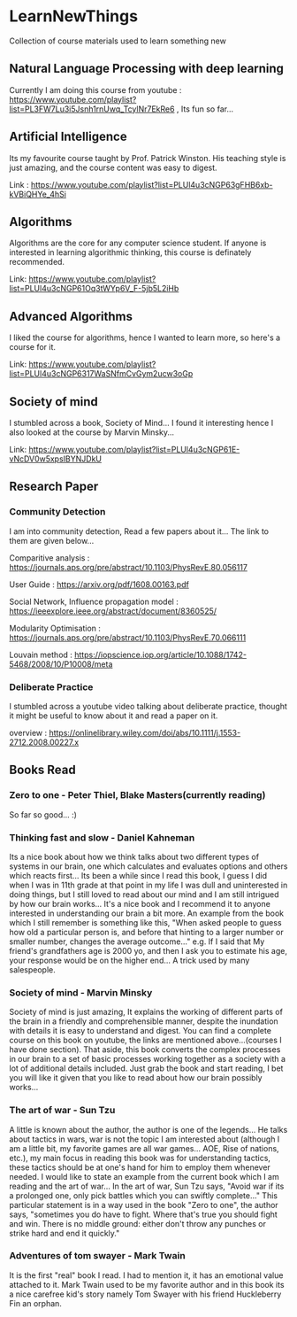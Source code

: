 # LearnNewThings
Collection of course materials used to learn something new

## Natural Language Processing with deep learning
Currently I am doing this course from youtube : https://www.youtube.com/playlist?list=PL3FW7Lu3i5Jsnh1rnUwq_TcylNr7EkRe6 , 
Its fun so far...

## Artificial Intelligence
Its my favourite course taught by Prof. Patrick Winston. His teaching style is just amazing, and the course content was easy to digest.

Link : https://www.youtube.com/playlist?list=PLUl4u3cNGP63gFHB6xb-kVBiQHYe_4hSi

## Algorithms

Algorithms are the core for any computer science student. If anyone is interested in learning algorithmic thinking, this course is definately recommended.

Link: https://www.youtube.com/playlist?list=PLUl4u3cNGP61Oq3tWYp6V_F-5jb5L2iHb

## Advanced Algorithms

I liked the course for algorithms, hence I wanted to learn more, so here's a course for it.

Link: https://www.youtube.com/playlist?list=PLUl4u3cNGP6317WaSNfmCvGym2ucw3oGp


## Society of mind

I stumbled across a book, Society of Mind... I found it interesting hence I also looked at the course by Marvin Minsky...

Link: https://www.youtube.com/playlist?list=PLUl4u3cNGP61E-vNcDV0w5xpsIBYNJDkU


## Research Paper

### Community Detection
I am into community detection, Read a few papers about it... The link to them are given below...

Comparitive analysis : https://journals.aps.org/pre/abstract/10.1103/PhysRevE.80.056117

User Guide : https://arxiv.org/pdf/1608.00163.pdf

Social Network, Influence propagation model : https://ieeexplore.ieee.org/abstract/document/8360525/

Modularity Optimisation : https://journals.aps.org/pre/abstract/10.1103/PhysRevE.70.066111

Louvain method : https://iopscience.iop.org/article/10.1088/1742-5468/2008/10/P10008/meta


### Deliberate Practice

I stumbled across a youtube video talking about deliberate practice, thought it might be useful to know about it and read a paper on it.

overview : https://onlinelibrary.wiley.com/doi/abs/10.1111/j.1553-2712.2008.00227.x


## Books Read

### Zero to one - Peter Thiel, Blake Masters(currently reading)
So far so good... :)

### Thinking fast and slow - Daniel Kahneman
Its a nice book about how we think talks about two different types of systems in our brain, one which calculates and evaluates options and others which reacts first... Its been a while since I read this book, I guess I did when I was in 11th grade at that point in my life I was dull and uninterested in doing things, but I still loved to read about our mind and I am still intrigued by how our brain works... It's a nice book and I recommend it to anyone interested in understanding our brain a bit more. An example from the book which I still remember is something like this, "When asked people to guess how old a particular person is, and before that hinting to a larger number or smaller number, changes the average outcome..." e.g. If I said that My friend's grandfathers age is 2000 yo, and then I ask you to estimate his age, your response would be on the higher end... A trick used by many salespeople.

### Society of mind - Marvin Minsky
Society of mind is just amazing, It explains the working of different parts of the brain in a friendly and comprehensible manner, despite the inundation with details it is easy to understand and digest. You can find a complete course on this book on youtube, the links are mentioned above...(courses I have done section). That aside, this book converts the complex processes in our brain to a set of basic processes working together as a society with a lot of additional details included. Just grab the book and start reading, I bet you will like it given that you like to read about how our brain possibly works...

### The art of war  - Sun Tzu
A little is known about the author, the author is one of the legends... He talks about tactics in wars, war is not the topic I am interested about (although I am a little bit, my favorite games are all war games... AOE, Rise of nations, etc.), my main focus in reading this book was for understanding tactics, these tactics should be at one's hand for him to employ them whenever needed. I would like to state an example from the current book which I am reading and the art of war... In the art of war, Sun Tzu says, "Avoid war if its a prolonged one, only pick battles which you can swiftly complete..." This particular statement is in a way used in the book "Zero to one", the author says, "sometimes you do have to fight. Where that's true you should fight and win. There is no middle ground: either don't throw any punches or strike hard and end it quickly."

### Adventures of tom swayer - Mark Twain
It is the first "real" book I read. I had to mention it, it has an emotional value attached to it. Mark Twain used to be my favorite author and in this book its a nice carefree kid's story namely Tom Swayer with his friend Huckleberry Fin an orphan. 
